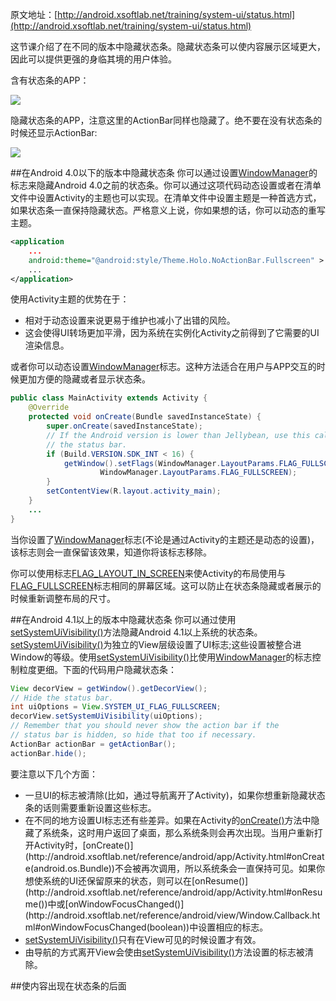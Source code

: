 原文地址：[http://android.xsoftlab.net/training/system-ui/status.html](http://android.xsoftlab.net/training/system-ui/status.html)

这节课介绍了在不同的版本中隐藏状态条。隐藏状态条可以使内容展示区域更大，因此可以提供更强的身临其境的用户体验。

含有状态条的APP：

![](http://android.xsoftlab.net/images/training/status_bar_show.png)

隐藏状态条的APP，注意这里的ActionBar同样也隐藏了。绝不要在没有状态条的时候还显示ActionBar:

![](http://android.xsoftlab.net/images/training/status_bar_hide.png)

##在Android 4.0以下的版本中隐藏状态条
你可以通过设置[WindowManager](http://android.xsoftlab.net/reference/android/view/WindowManager.html)的标志来隐藏Android 4.0之前的状态条。你可以通过这项代码动态设置或者在清单文件中设置Activity的主题也可以实现。在清单文件中设置主题是一种首选方式，如果状态条一直保持隐藏状态。严格意义上说，你如果想的话，你可以动态的重写主题。
```xml
<application
    ...
    android:theme="@android:style/Theme.Holo.NoActionBar.Fullscreen" >
    ...
</application>
```

使用Activity主题的优势在于：

- 相对于动态设置来说更易于维护也减小了出错的风险。
- 这会使得UI转场更加平滑，因为系统在实例化Activity之前得到了它需要的UI渲染信息。

或者你可以动态设置[WindowManager](http://android.xsoftlab.net/reference/android/view/WindowManager.html)标志。这种方法适合在用户与APP交互的时候更加方便的隐藏或者显示状态条。
```java
public class MainActivity extends Activity {
    @Override
    protected void onCreate(Bundle savedInstanceState) {
        super.onCreate(savedInstanceState);
        // If the Android version is lower than Jellybean, use this call to hide
        // the status bar.
        if (Build.VERSION.SDK_INT < 16) {
            getWindow().setFlags(WindowManager.LayoutParams.FLAG_FULLSCREEN,
                    WindowManager.LayoutParams.FLAG_FULLSCREEN);
        }
        setContentView(R.layout.activity_main);
    }
    ...
}
```

当你设置了[WindowManager](http://android.xsoftlab.net/reference/android/view/WindowManager.html)标志(不论是通过Activity的主题还是动态的设置)，该标志则会一直保留该效果，知道你将该标志移除。

你可以使用标志[FLAG_LAYOUT_IN_SCREEN](http://android.xsoftlab.net/reference/android/view/WindowManager.LayoutParams.html#FLAG_LAYOUT_IN_SCREEN)来使Activity的布局使用与[FLAG_FULLSCREEN](http://android.xsoftlab.net/reference/android/view/WindowManager.LayoutParams.html#FLAG_FULLSCREEN)标志相同的屏幕区域。这可以防止在状态条隐藏或者展示的时候重新调整布局的尺寸。

##在Android 4.1以上的版本中隐藏状态条
你可以通过使用[setSystemUiVisibility()](http://android.xsoftlab.net/reference/android/view/View.html#setSystemUiVisibility(int))方法隐藏Android 4.1以上系统的状态条。[setSystemUiVisibility()](http://android.xsoftlab.net/reference/android/view/View.html#setSystemUiVisibility(int))为独立的View层级设置了UI标志;这些设置被整合进Window的等级。使用[setSystemUiVisibility()](http://android.xsoftlab.net/reference/android/view/View.html#setSystemUiVisibility(int))比使用[WindowManager](http://android.xsoftlab.net/reference/android/view/WindowManager.html)的标志控制粒度更细。下面的代码用户隐藏状态条：
```java
View decorView = getWindow().getDecorView();
// Hide the status bar.
int uiOptions = View.SYSTEM_UI_FLAG_FULLSCREEN;
decorView.setSystemUiVisibility(uiOptions);
// Remember that you should never show the action bar if the
// status bar is hidden, so hide that too if necessary.
ActionBar actionBar = getActionBar();
actionBar.hide();
```

要注意以下几个方面：
- 一旦UI的标志被清除(比如，通过导航离开了Activity)，如果你想重新隐藏状态条的话则需要重新设置这些标志。
- 在不同的地方设置UI标志还有些差异。如果在Activity的[onCreate()](http://android.xsoftlab.net/reference/android/app/Activity.html#onCreate(android.os.Bundle))方法中隐藏了系统条，这时用户返回了桌面，那么系统条则会再次出现。当用户重新打开Activity时，[onCreate()](http://android.xsoftlab.net/reference/android/app/Activity.html#onCreate(android.os.Bundle))不会被再次调用，所以系统条会一直保持可见。如果你想使系统的UI还保留原来的状态，则可以在[onResume()](http://android.xsoftlab.net/reference/android/app/Activity.html#onResume())中或[onWindowFocusChanged()](http://android.xsoftlab.net/reference/android/view/Window.Callback.html#onWindowFocusChanged(boolean))中设置相应的标志。
- [setSystemUiVisibility()](http://android.xsoftlab.net/reference/android/view/View.html#setSystemUiVisibility(int))只有在View可见的时候设置才有效。
- 由导航的方式离开View会使由[setSystemUiVisibility()](http://android.xsoftlab.net/reference/android/view/View.html#setSystemUiVisibility(int))方法设置的标志被清除。

##使内容出现在状态条的后面
